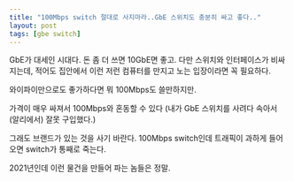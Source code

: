 ```yaml
---
title: "100Mbps switch 절대로 사지마라..GbE 스위치도 충분히 싸고 좋다.."
layout: post
tags: [gbe switch]
---
```


GbE가 대세인 시대다. 돈 좀 더 쓰면 10GbE면 좋고. 다만 스위치와 인터페이스가 비싸지는데, 적어도 집안에서 이런 저런 컴퓨터를 만지고 노는 입장이라면 꼭 필요하다.

와이파이만으로도 좋가하다면 뭐 100Mbps도 쓸만하지만. 

가격이 매우 싸져서 100Mbps와 혼동할 수 있다 (내가 GbE 스위치를 사려다 속아서 (알리에서) 잘못 구입했다.)

그래도 브랜드가 있는 것을 사기 바란다. 100Mbps switch인데 트래픽이 과하게 들어오면 switch가 통째로 죽는다.

2021년인데 이런 물건을 만들어 파는 놈들은 정말.
